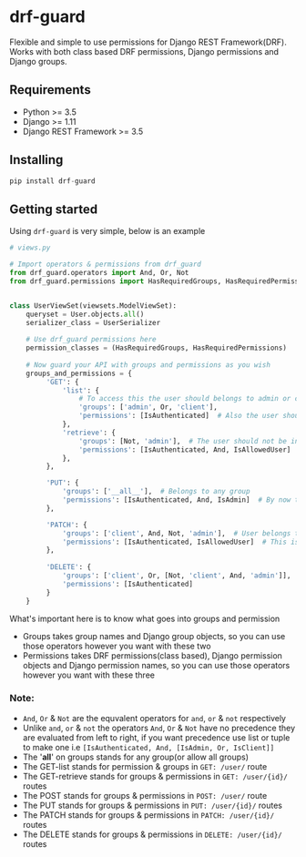 # drf-guard

Flexible and simple to use permissions for Django REST Framework(DRF). Works with both class based DRF permissions, Django permissions and Django groups.

## Requirements
- Python >= 3.5
- Django >= 1.11
- Django REST Framework >= 3.5

## Installing
```py
pip install drf-guard
```

## Getting started
Using `drf-guard` is very simple, below is an example
```py
# views.py

# Import operators & permissions from drf_guard
from drf_guard.operators import And, Or, Not
from drf_guard.permissions import HasRequiredGroups, HasRequiredPermissions


class UserViewSet(viewsets.ModelViewSet):
    queryset = User.objects.all()
    serializer_class = UserSerializer
    
    # Use drf_guard permissions here
    permission_classes = (HasRequiredGroups, HasRequiredPermissions)
    
    # Now guard your API with groups and permissions as you wish
    groups_and_permissions = {
         'GET': {
             'list': {
                 # To access this the user should belongs to admin or client group
                 'groups': ['admin', Or, 'client'],
                 'permissions': [IsAuthenticated]  # Also the user should be authenticated
             },
             'retrieve': {
                 'groups': [Not, 'admin'],  # The user should not be in admin group
                 'permissions': [IsAuthenticated, And, IsAllowedUser]  # Should be authenticated and allowed
             },
         },

         'PUT': {
             'groups': ['__all__'],  # Belongs to any group
             'permissions': [IsAuthenticated, And, IsAdmin]  # By now this should be obvious
         },

         'PATCH': {
             'groups': ['client', And, Not, 'admin'],  # User belongs to client and not admin group
             'permissions': [IsAuthenticated, IsAllowedUser]  # This is = [IsAuthenticated, And, IsAllowedUser]
         },
         
         'DELETE': {
             'groups': ['client', Or, [Not, 'client', And, 'admin']],  # You can basically do any combination
             'permissions': [IsAuthenticated]
         }
    }
```

What's important here is to know what goes into groups and permission
- Groups takes group names and Django group objects, so you can use those operators however you want with these two
- Permissions takes DRF permissions(class based), Django permission objects and Django permission names, so you can use those operators however you want with these three

### Note:
- `And`, `Or` & `Not` are the equvalent operators for `and`, `or` & `not` respectively 
- Unlike `and`, `or` & `not` the operators `And`, `Or` & `Not` have no precedence they are evaluated from left to right, if you want precedence use list or tuple to make one i.e `[IsAuthenticated, And, [IsAdmin, Or, IsClient]]`
- The '__all__' on groups stands for any group(or allow all groups)
- The GET-list stands for permission & groups in `GET: /user/` route
- The GET-retrieve stands for groups & permissions in `GET: /user/{id}/` routes
- The POST stands for groups & permissions in `POST: /user/` route
- The PUT stands for groups & permissions in `PUT: /user/{id}/` routes
- The PATCH stands for groups & permissions in `PATCH: /user/{id}/` routes
- The DELETE stands for groups & permissions in `DELETE: /user/{id}/` routes


